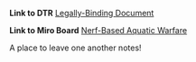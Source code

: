 **Link to DTR**
[Legally-Binding Document](https://docs.google.com/document/d/1tsQy5y1XRxmZUeXdLKguG3ZLnSGVMinZ5U1zdYG5VYA/edit?usp=sharing)

**Link to Miro Board**
[Nerf-Based Aquatic Warfare](https://miro.com/app/dashboard/)



A place to leave one another notes!
